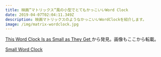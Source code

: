 ```yaml
---
title: 映画”マトリックス”風の小型でとてもかっこいいWord Clock
date: 2019-04-07T02:04:11.349Z
description: 映画マトリックスのようなかっこいいWordClockを紹介します。
image: /img/matrix-wordclock.jpg
---
```

[This Word Clock Is as Small as They Get](https://blog.hackster.io/this-word-clock-is-as-small-as-they-get-45c54ef1e19c)から発見。画像もここから転載。



[Small Word Clock](https://hackaday.io/project/164406-small-word-clock)
